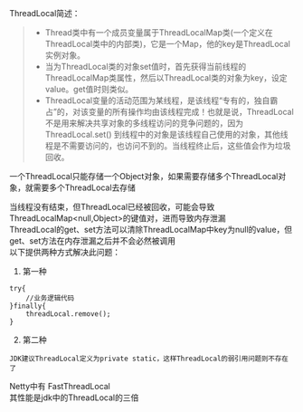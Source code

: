 ThreadLocal简述：  
> * Thread类中有一个成员变量属于ThreadLocalMap类(一个定义在ThreadLocal类中的内部类)，它是一个Map，他的key是ThreadLocal实例对象。  
> * 当为ThreadLocal类的对象set值时，首先获得当前线程的ThreadLocalMap类属性，然后以ThreadLocal类的对象为key，设定value。get值时则类似。  
> * ThreadLocal变量的活动范围为某线程，是该线程“专有的，独自霸占”的，对该变量的所有操作均由该线程完成！也就是说，ThreadLocal 不是用来解决共享对象的多线程访问的竞争问题的，因为ThreadLocal.set() 到线程中的对象是该线程自己使用的对象，其他线程是不需要访问的，也访问不到的。当线程终止后，这些值会作为垃圾回收。  

一个ThreadLocal只能存储一个Object对象，如果需要存储多个ThreadLocal对象，就需要多个ThreadLocal去存储  

当线程没有结束，但ThreadLocal已经被回收，可能会导致ThreadLocalMap<null,Object>的键值对，进而导致内存泄漏  
ThreadLocal的get、set方法可以清除ThreadLocalMap中key为null的value，但get、set方法在内存泄漏之后并不会必然被调用  
以下提供两种方式解决此问题：  
1. 第一种    
```
try{  
    //业务逻辑代码  
}finally{  
    threadLocal.remove();  
}
```

2. 第二种  
```
JDK建议ThreadLocal定义为private static，这样ThreadLocal的弱引用问题则不存在了
```

Netty中有 FastThreadLocal   
其性能是jdk中的ThreadLocal的三倍

